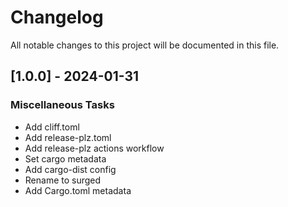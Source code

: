 # Changelog

All notable changes to this project will be documented in this file.

## [1.0.0] - 2024-01-31

### Miscellaneous Tasks

- Add cliff.toml
- Add release-plz.toml
- Add release-plz actions workflow
- Set cargo metadata
- Add cargo-dist config
- Rename to surged
- Add Cargo.toml metadata

<!-- generated by git-cliff -->
